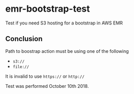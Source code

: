 # emr-bootstrap-test
Test if you need S3 hosting for a bootstrap in AWS EMR


## Conclusion

Path to boostrap action must be using one of the following
  - `s3://`
  - `file://`
  
It is invalid to use `https://` or `http://`

Test was performed October 10th 2018.
